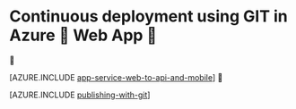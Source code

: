 <properties 
	pageTitle="Continuous deployment using GIT in Azure Web App" 
	description="Learn how to use Git to publish an Azure web app, and then enable continuous deployment from Bitbucket, CodePlex, Dropbox, GitHub, or Mercurial." 
	services="app-service" 
	documentationCenter=".net" 
	authors="cephalin" 
	manager="wpickett" 
	editor="mollybos"/>

<tags
	ms.service="app-service"
	ms.date="02/26/2016"
	wacn.date=""/>

# Continuous deployment using GIT in Azure  Web App 


[AZURE.INCLUDE [app-service-web-to-api-and-mobile](../includes/app-service-web-to-api-and-mobile.md)]


[AZURE.INCLUDE [publishing-with-git](../includes/publishing-with-git.md)]
 
